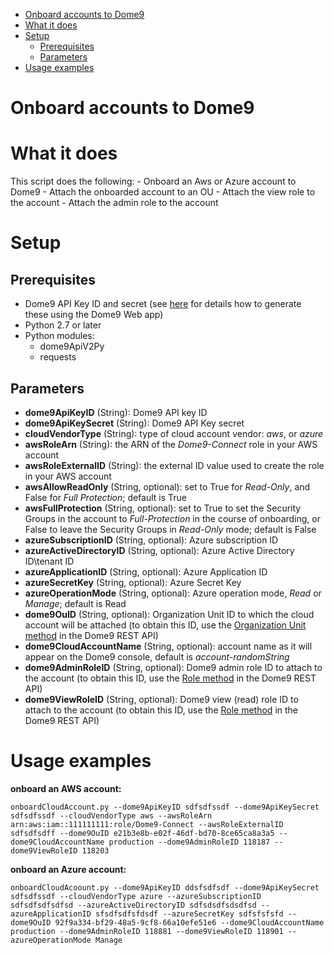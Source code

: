   - [Onboard accounts to Dome9](#onboard-accounts-to-dome9)
  - [What it does](#what-it-does)
  - [Setup](#setup)
      - [Prerequisites](#prerequisites)
      - [Parameters](#parameters)
  - [Usage examples](#usage-examples)

# Onboard accounts to Dome9

# What it does

This script does the following: - Onboard an Aws or Azure account to
Dome9 - Attach the onboarded account to an OU - Attach the view role to
the account - Attach the admin role to the account

# Setup

## Prerequisites

  - Dome9 API Key ID and secret (see [here](https://supportcenter.checkpoint.com/supportcenter/portal?eventSubmit_doGoviewsolutiondetails=&solutionid=sk144514&partition=General&product=CloudGuard) for details how to generate these using the Dome9 Web app)
  - Python 2.7 or later
  - Python modules:
      - dome9ApiV2Py
      - requests

## Parameters

  - **dome9ApiKeyID** (String): Dome9 API key ID
  - **dome9ApiKeySecret** (String): Dome9 API Key secret
  - **cloudVendorType** (String): type of cloud account vendor: *aws*, or *azure*
  - **awsRoleArn** (String): the ARN of the *Dome9-Connect* role in your
    AWS account
  - **awsRoleExternalID** (String): the external ID value used to create
    the role in your AWS account
  - **awsAllowReadOnly** (String, optional): set to True for
    *Read-Only*, and False for *Full Protection*; default is True
  - **awsFullProtection** (String, optional): set to True to set the
    Security Groups in the account to *Full-Protection* in the course of
    onboarding, or False to leave the Security Groups in *Read-Only*
    mode; default is False
  - **azureSubscriptionID** (String, optional): Azure subscription ID
  - **azureActiveDirectoryID** (String, optional): Azure
    Active Directory ID\\tenant ID
  - **azureApplicationID** (String, optional): Azure Application ID
  - **azureSecretKey** (String, optional): Azure Secret Key
  - **azureOperationMode** (String, optional): Azure operation mode,
    *Read* or *Manage*; default is Read
  - **dome9OuID** (String, optional): Organization Unit ID to which the
    cloud account will be attached (to obtain this ID, use the
    [Organization Unit
    method](https://api-v2-docs.dome9.com/#Dome9-API-OrganizationalUnit)
    in the Dome9 REST API)
  - **dome9CloudAccountName** (String, optional): account name as it will appear on the Dome9 console, default is *account-randomString*
  - **dome9AdminRoleID** (String, optional): Dome9 admin role ID to
    attach to the account (to obtain this ID, use the [Role
    method](https://api-v2-docs.dome9.com/#Dome9-API-Role) in the Dome9
    REST API)
  - **dome9ViewRoleID** (String, optional): Dome9 view (read) role ID to
    attach to the account (to obtain this ID, use the [Role
    method](https://api-v2-docs.dome9.com/#Dome9-API-Role) in the Dome9
    REST API)

# Usage examples

**onboard an AWS account:**

`onboardCloudAccount.py --dome9ApiKeyID sdfsdfssdf --dome9ApiKeySecret
sdfsdfssdf --cloudVendorType aws --awsRoleArn
arn:aws:iam::111111111:role/Dome9-Connect --awsRoleExternalID sdfsdfsdff
--dome9OuID e21b3e8b-e02f-46df-bd70-8ce65ca8a3a5 --dome9CloudAccountName
production --dome9AdminRoleID 118187 --dome9ViewRoleID 118203`

**onboard an Azure account:**

`onboardCloudAcoount.py --dome9ApiKeyID ddsfsdfsdf --dome9ApiKeySecret
sdfsdfssdf --cloudVendorType azure --azureSubscriptionID sdfsdfsdfsdfsd
--azureActiveDirectoryID sdfsdsdfsdsdfsd --azureApplicationID
sfsdfsdfsfdsdf --azureSecretKey sdfsfsfsfd
--dome9OuID 92f9a334-bf29-48a5-9cf8-66a10efe51e6 --dome9CloudAccountName
production --dome9AdminRoleID 118881 --dome9ViewRoleID 118901
--azureOperationMode Manage`
